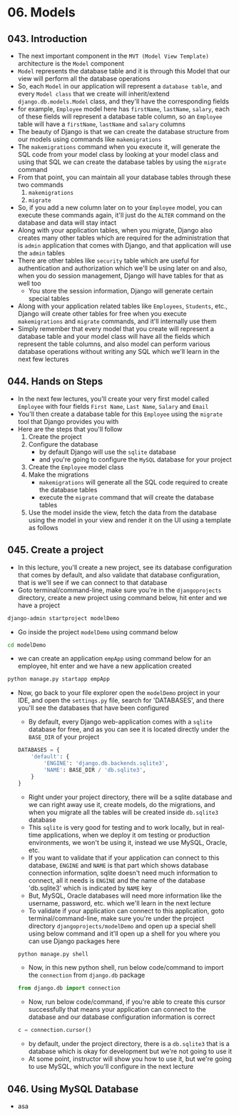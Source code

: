 # 06. Models

## 043. Introduction

- The next important component in the `MVT (Model View Template)` architecture is the `Model` component
- `Model` represents the database table and it is through this Model that our view will perform all the database operations
- So, each `Model` in our application will represent a `database table`, and every `Model class` that we create will inherit/extend `django.db.models.Model` class, and they'll have the corresponding fields
- for example, `Employee` model here has `firstName`, `lastName`, `salary`, each of these fields will represent a database table column, so an `Employee` table will have a `firstName`, `lastName` and `salary` columns
- The beauty of Django is that we can create the database structure from our models using commands like `makemigrations`
- The `makemigrations` command when you execute it, will generate the SQL code from your model class by looking at your model class and using that SQL we can create the database tables by using the `migrate` command
- From that point, you can maintain all your database tables through these two commands
  1. `makemigrations`
  2. `migrate`
- So, if you add a new column later on to your `Employee` model, you can execute these commands again, it'll just do the `ALTER` command on the database and data will stay intact
- Along with your application tables, when you migrate, Django also creates many other tables which are required for the administration that is `admin` application that comes with Django, and that application will use the `admin` tables
- There are other tables like `security` table which are useful for authentication and authorization which we'll be using later on and also, when you do session management, Django will have tables for that as well too
  - You store the session information, Django will generate certain special tables
- Along with your application related tables like `Employees`, `Students`, etc., Django will create other tables for free when you execute `makemigrations` and `migrate` commands, and it'll internally use them
- Simply remember that every model that you create will represent a database table and your model class will have all the fields which represent the table columns, and also model can perform various database operations without writing any SQL which we'll learn in the next few lectures

## 044. Hands on Steps

- In the next few lectures, you'll create your very first model called `Employee` with four fields `First Name`, `Last Name`, `Salary` and `Email`
- You'll then create a database table for this `Employee` using the `migrate` tool that Django provides you with
- Here are the steps that you'll follow
  1. Create the project
  2. Configure the database
      - by default Django will use the `sqlite` database
      - and you're going to configure the `MySQL` database for your project
  3. Create the `Employee` model class
  4. Make the migrations
      - `makemigrations` will generate all the SQL code required to create the database tables
      - execute the `migrate` command that will create the database tables
  5. Use the model inside the view, fetch the data from the database using the model in your view and render it on the UI using a template as follows

## 045. Create a project

- In this lecture, you'll create a new project, see its database configuration that comes by default, and also validate that database configuration, that is we'll see if we can connect to that database
- Goto terminal/command-line, make sure you're in the `djangoprojects` directory, create a new project using command below, hit enter and we have a project

```bash
django-admin startproject modelDemo
```

- Go inside the project `modelDemo` using command below

```bash
cd modelDemo
```

- we can create an application `empApp` using command below for an employee, hit enter and we have a new application created

```bash
python manage.py startapp empApp
```

- Now, go back to your file explorer open the `modelDemo` project in your IDE, and open the `settings.py` file, search for 'DATABASES', and there you'll see the databases that have been configured
  - By default, every Django web-application comes with a `sqlite` database for free, and as you can see it is located directly under the `BASE_DIR` of your project

  ```python
  DATABASES = {
      'default': {
          'ENGINE': 'django.db.backends.sqlite3',
          'NAME': BASE_DIR / 'db.sqlite3',
      }
  }
  ```

  - Right under your project directory, there will be a sqlite database and we can right away use it, create models, do the migrations, and when you migrate all the tables will be created inside `db.sqlite3` database
  - This `sqlite` is very good for testing and to work locally, but in real-time applications, when we deploy it om testing or production environments, we won't be using it, instead we use MySQL, Oracle, etc.
  - If you want to validate that if your application can connect to this database, `ENGINE` and `NAME` is that part which shows database connection information, sqlite doesn't need much information to connect, all it needs is `ENGINE` and the name of the database 'db.sqlite3' which is indicated by `NAME` key
  - But, MySQL, Oracle databases will need more information like the username, password, etc. which we'll learn in the next lecture
  - To validate if your application can connect to this application, goto terminal/command-line, make sure you're under the project directory `djangoprojects/modelDemo` and open up a special shell using below command and it'll open up a shell for you where you can use Django packages here

  ```bash
  python manage.py shell
  ```

  - Now, in this new python shell, run below code/command to import the `connection` from `django.db` package

  ```python
  from django.db import connection
  ```

  - Now, run below code/command, if you're able to create this cursor successfully that means your application can connect to the database and our database configuration information is correct

  ```python
  c = connection.cursor()
  ```

  - by default, under the project directory, there is a `db.sqlite3` that is a database which is okay for development but we're not going to use it
  - At some point, instructor will show you how to use it, but we're going to use MySQL, which you'll configure in the next lecture

## 046. Using MySQL Database

- asa
